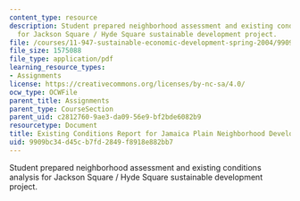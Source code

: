 ```yaml
---
content_type: resource
description: Student prepared neighborhood assessment and existing conditions analysis
  for Jackson Square / Hyde Square sustainable development project.
file: /courses/11-947-sustainable-economic-development-spring-2004/9909bc34d45cb7fd2849f8918e882bb7_jp_phase1_report.pdf
file_size: 1575088
file_type: application/pdf
learning_resource_types:
- Assignments
license: https://creativecommons.org/licenses/by-nc-sa/4.0/
ocw_type: OCWFile
parent_title: Assignments
parent_type: CourseSection
parent_uid: c2812760-9ae3-da09-56e9-bf2bde6082b9
resourcetype: Document
title: Existing Conditions Report for Jamaica Plain Neighborhood Development Corporation
uid: 9909bc34-d45c-b7fd-2849-f8918e882bb7
---
```

Student prepared neighborhood assessment and existing conditions analysis for Jackson Square / Hyde Square sustainable development project.